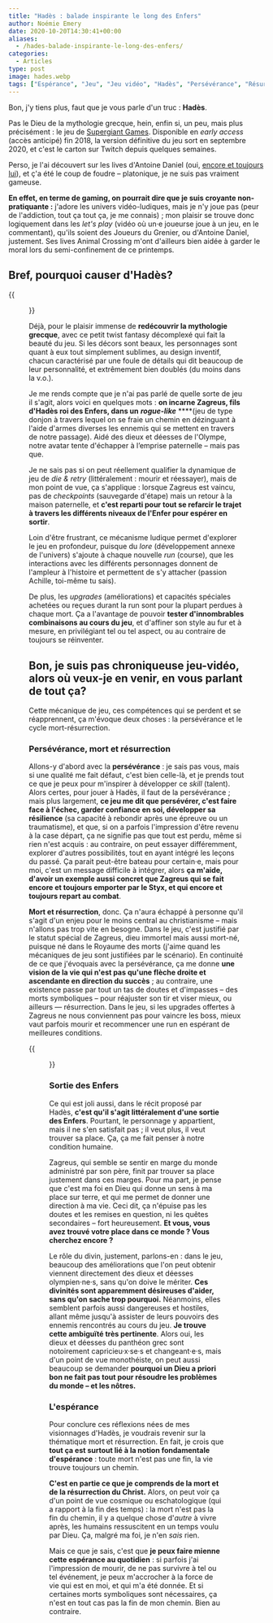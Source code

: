 ```yaml
---
title: "Hadès : balade inspirante le long des Enfers"
author: Noémie Emery
date: 2020-10-20T14:30:41+00:00
aliases:
  - /hades-balade-inspirante-le-long-des-enfers/
categories:
  - Articles
type: post
image: hades.webp
tags: ["Espérance", "Jeu", "Jeu vidéo", "Hadès", "Persévérance", "Résurrection", "Zagreus"]
---
```

Bon, j'y tiens plus, faut que je vous parle d'un truc&nbsp;: **Hadès**.

Pas le Dieu de la mythologie grecque, hein, enfin si, un peu, mais&nbsp;plus précisément&nbsp;: le jeu de [Supergiant Games][1]. Disponible en *early access* (accès anticipé) fin 2018, la version définitive du jeu sort en septembre 2020, et c'est le carton sur Twitch depuis quelques semaines.


Perso, je l'ai découvert sur les lives d'Antoine Daniel (oui, [encore et toujours lui](/le-ban-irl/)), et ç'a été le coup de foudre – platonique, je ne suis pas vraiment gameuse.

**En effet, en terme de gaming, on pourrait dire que je suis croyante non-pratiquante&nbsp;:** j'adore les univers vidéo-ludiques, mais je n'y joue pas (peur de l'addiction, tout ça tout ça, je me connais)&nbsp;; mon plaisir se trouve donc logiquement dans les _let's play_ (vidéo où un·e joueurse joue à un jeu, en le commentant), qu'ils soient des Joueurs du Grenier, ou d'Antoine Daniel, justement. Ses lives Animal Crossing m'ont d'ailleurs bien aidée à garder le moral lors du semi-confinement de ce printemps.

## Bref, pourquoi causer d'Hadès?


{{<figure src="/blog/2020/ES3QTCwUUAERx6o-300x254.jpg" width="60%" caption="Nyx, déesse de la Nuit." class="text-center">}}


Déjà, pour le plaisir immense de **redécouvrir la mythologie grecque**, avec ce petit twist fantasy décomplexé qui fait la beauté du jeu. Si les décors sont beaux, les personnages sont quant à eux tout simplement sublimes, au design inventif, chacun caractérisé par une foule de détails qui dit beaucoup de leur personnalité, et extrêmement bien doublés (du moins dans la v.o.).

Je me rends compte que je n'ai pas parlé de quelle sorte de jeu il s'agit, alors voici en quelques mots&nbsp;: **on incarne Zagreus, fils d'Hadès roi des Enfers, dans un** _**rogue-like**_ ****(jeu de type donjon à travers lequel on se fraie un chemin en dézinguant à l'aide d'armes diverses les ennemis qui se mettent en travers de notre passage). Aidé des dieux et déesses de l'Olympe, notre avatar tente d'échapper à l&#8217;emprise paternelle – mais pas que.

Je ne sais pas si on peut réellement qualifier la dynamique de jeu de _die & retry_ (littéralement : mourir et réessayer), mais de mon point de vue, ça s'applique&nbsp;: lorsque Zagreus est vaincu, pas de _checkpoints_ (sauvegarde d'étape) mais un retour à la maison paternelle, et **c'est reparti pour tout se refarcir le trajet à travers les différents niveaux de l'Enfer pour espérer en sortir**.

Loin d'être frustrant, ce mécanisme ludique permet d'explorer le jeu en profondeur, puisque du _lore_ (développement annexe de l'univers) s'ajoute à chaque nouvelle _run_ (course), que les interactions avec les différents personnages donnent de l'ampleur à l'histoire et permettent de s'y attacher (passion Achille, toi-même tu sais).

De plus, les _upgrades_ (améliorations) et capacités spéciales achetées ou reçues durant la run sont pour la plupart perdues à chaque mort. Ça a l'avantage de pouvoir **tester d'innombrables combinaisons au cours du jeu**, et d'affiner son style au fur et à mesure, en privilégiant tel ou tel aspect, ou au contraire de toujours se réinventer.

## Bon, je suis pas chroniqueuse jeu-vidéo, alors où veux-je en venir, en vous parlant de tout ça?

Cette mécanique de jeu, ces compétences qui se perdent et se réapprennent, ça m'évoque deux choses&nbsp;: la persévérance et le cycle mort-résurrection.

### Persévérance, mort et résurrection

Allons-y d'abord avec la **persévérance**&nbsp;: je sais pas vous, mais si une qualité me fait défaut, c'est bien celle-là, et je prends tout ce que je peux pour m'inspirer à développer ce _skill_ (talent). Alors certes, pour jouer à Hadès, il faut de la persévérance&nbsp;; mais plus largement, **ce jeu me dit que persévérer, c'est faire face à l'échec, garder confiance en soi, développer sa résilience** (sa capacité à rebondir après une épreuve ou un traumatisme), et que, si on a parfois l'impression d'être revenu à la case départ, ça ne signifie pas que tout est perdu, même si rien n'est acquis&nbsp;: au contraire, on peut essayer différemment, explorer d'autres possibilités, tout en ayant intégré les leçons du passé. Ça parait peut-être bateau pour certain·e, mais pour moi, c'est un message difficile à intégrer, alors **ça m'aide, d'avoir un exemple aussi concret que Zagreus qui se fait encore et toujours emporter par le Styx, et qui encore et toujours repart au combat**.

**Mort et résurrection**, donc. Ça n'aura échappé à personne qu'il s'agit d'un enjeu pour le moins central au christianisme – mais n'allons pas trop vite en besogne. Dans le jeu, c'est justifié par le statut spécial de Zagreus, dieu immortel mais aussi mort-né, puisque né dans le Royaume des morts (j'aime quand les mécaniques de jeu sont justifiées par le scénario). En continuité de ce que j'évoquais avec la persévérance, ça me donne **une vision de la vie qui n'est pas qu'une flèche droite et ascendante en direction du succès**&nbsp;; au contraire, une existence passe par tout un tas de doutes et d'impasses – des morts symboliques – pour réajuster son tir et viser mieux, ou ailleurs — résurrection. Dans le jeu, si les upgrades offertes à Zagreus ne nous conviennent pas pour vaincre les boss, mieux vaut parfois mourir et recommencer une run en espérant de meilleures conditions.

{{<figure src="/blog/2020/Souvenirs-dHades-a-qui-donner-du-nectar-1024x573.jpg" width="100%" caption="Aphrodite, déesse de l'amour. « Les relations durables sont bâties sur la réciprocité. Alors si tu m'offres des cadeaux, eh bien, que puis-je faire sinon te donner quelque chose en retour ? »" class="text-center">}}



### Sortie des Enfers

Ce qui est joli aussi, dans le récit proposé par Hadès, **c'est qu'il s'agit littéralement d'une sortie des Enfers**. Pourtant, le personnage y appartient, mais il ne s'en satisfait pas&nbsp;; il veut plus, il veut trouver sa place. Ça, ça me fait penser à notre condition humaine. 

Zagreus, qui semble se sentir en marge du monde administré par son père, finit par trouver sa place justement dans ces marges. Pour ma part, je pense que c'est ma foi en Dieu qui donne un sens à ma place sur terre, et qui me permet de donner une direction à ma vie. Ceci dit, ça n'épuise pas les doutes et les remises en question, ni les quêtes secondaires – fort heureusement. **Et vous, vous avez trouvé votre place dans ce monde&nbsp;? Vous cherchez encore&nbsp;?**

Le rôle du divin, justement, parlons-en&nbsp;: dans le jeu, beaucoup des améliorations que l'on peut obtenir viennent directement des dieux et déesses olympien·ne·s, sans qu'on doive le mériter. **Ces divinités sont apparemment désireuses d'aider, sans qu'on sache trop pourquoi.** Néanmoins, elles semblent parfois aussi dangereuses et hostiles, allant même jusqu'à assister de leurs pouvoirs des ennemis rencontrés au cours du jeu. **Je trouve cette ambiguïté très pertinente**. Alors oui, les dieux et déesses du panthéon grec sont notoirement capricieu·x·se·s et changeant·e·s, mais d'un point de vue monothéiste, on peut aussi beaucoup se demander **pourquoi un Dieu a priori bon ne fait pas tout pour résoudre les problèmes du monde – et les nôtres.**

### L'espérance

Pour conclure ces réflexions nées de mes visionnages d'Hadès, je voudrais revenir sur la thématique mort et résurrection. En fait, je crois que **tout ça est surtout lié à la notion fondamentale d'espérance**&nbsp;: toute mort n'est pas une fin, la vie trouve toujours un chemin.

**C'est en partie ce que je comprends de la mort et de la résurrection du Christ.** Alors, on peut voir ça d'un point de vue cosmique ou eschatologique&nbsp;(qui a rapport à la fin des temps) : la mort n'est pas la fin du chemin, il y a quelque chose d'_autre_ à vivre après, les humains ressuscitent en un temps voulu par Dieu. Ça, malgré ma foi, je n'en _sais_ rien.

Mais ce que je sais, c'est que **je peux faire mienne cette espérance au quotidien**&nbsp;: si parfois j'ai l'impression de mourir, de ne pas survivre à tel ou tel événement, je peux m'accrocher à la force de vie qui est en moi, et qui m'a été donnée. Et si certaines morts symboliques sont nécessaires, ça n'est en tout cas pas la fin de mon chemin. Bien au contraire.

 [1]: https://www.supergiantgames.com/